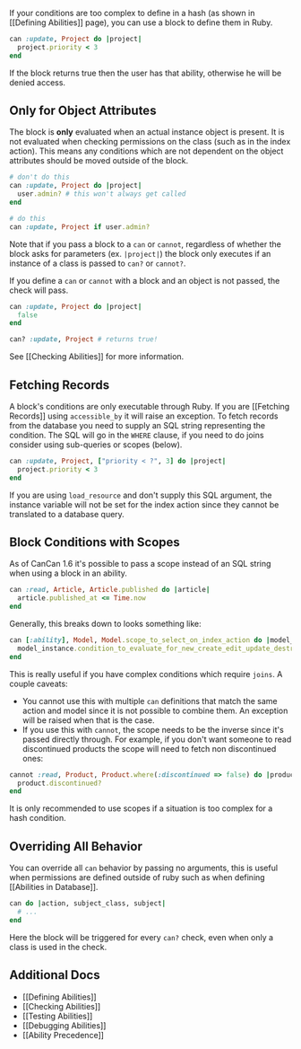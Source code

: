 If your conditions are too complex to define in a hash (as shown in [[Defining Abilities]] page), you can use a block to define them in Ruby.

```ruby
can :update, Project do |project|
  project.priority < 3
end
```

If the block returns true then the user has that ability, otherwise he will be denied access.

## Only for Object Attributes

The block is **only** evaluated when an actual instance object is present. It is not evaluated when checking permissions on the class (such as in the index action). This means any conditions which are not dependent on the object attributes should be moved outside of the block.

```ruby
# don't do this
can :update, Project do |project|
  user.admin? # this won't always get called
end

# do this
can :update, Project if user.admin?
```
Note that if you pass a block to a `can` or `cannot`, regardless of whether the block asks for parameters (ex. `|project|`) the block only executes if an instance of a class is passed to `can?` or `cannot?`. 

If you define a `can` or `cannot` with a block and an object is not passed, the check will pass. 
```ruby
can :update, Project do |project|
  false
end
```
```ruby
can? :update, Project # returns true!
```

See [[Checking Abilities]] for more information.


## Fetching Records

A block's conditions are only executable through Ruby. If you are [[Fetching Records]] using `accessible_by` it will raise an exception. To fetch records from the database you need to supply an SQL string representing the condition. The SQL will go in the `WHERE` clause, if you need to do joins consider using sub-queries or scopes (below).

```ruby
can :update, Project, ["priority < ?", 3] do |project|
  project.priority < 3
end
```

If you are using `load_resource` and don't supply this SQL argument, the instance variable will not be set for the index action since they cannot be translated to a database query.


## Block Conditions with Scopes

As of CanCan 1.6 it's possible to pass a scope instead of an SQL string when using a block in an ability.

```ruby
can :read, Article, Article.published do |article|
  article.published_at <= Time.now
end
```

Generally, this breaks down to looks something like:

```ruby
can [:ability], Model, Model.scope_to_select_on_index_action do |model_instance|
  model_instance.condition_to_evaluate_for_new_create_edit_update_destroy
end
```

This is really useful if you have complex conditions which require `joins`. A couple caveats:

* You cannot use this with multiple `can` definitions that match the same action and model since it is not possible to combine them. An exception will be raised when that is the case.
* If you use this with `cannot`, the scope needs to be the inverse since it's passed directly through. For example, if you don't want someone to read discontinued products the scope will need to fetch non discontinued ones:

```ruby
cannot :read, Product, Product.where(:discontinued => false) do |product|
  product.discontinued?
end
```

It is only recommended to use scopes if a situation is too complex for a hash condition.


## Overriding All Behavior

You can override all `can` behavior by passing no arguments, this is useful when permissions are defined outside of ruby such as when defining [[Abilities in Database]].

```ruby
can do |action, subject_class, subject|
  # ...
end
```

Here the block will be triggered for every `can?` check, even when only a class is used in the check.


## Additional Docs

* [[Defining Abilities]]
* [[Checking Abilities]]
* [[Testing Abilities]]
* [[Debugging Abilities]]
* [[Ability Precedence]]
